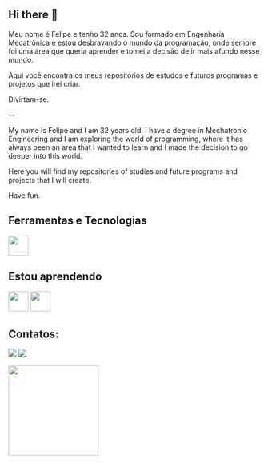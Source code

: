 ## Hi there 👋
Meu nome é Felipe e tenho 32 anos. Sou formado em Engenharia Mecatrônica e estou desbravando o mundo da programação, onde sempre foi uma área que queria aprender e tomei a decisão de ir mais afundo nesse mundo.

Aqui você encontra os meus repositórios de estudos e futuros programas e projetos que irei criar.

Divirtam-se.

--

My name is Felipe and I am 32 years old. I have a degree in Mechatronic Engineering and I am exploring the world of programming, where it has always been an area that I wanted to learn and I made the decision to go deeper into this world.

Here you will find my repositories of studies and future programs and projects that I will create.

Have fun.

## Ferramentas e Tecnologias

<img loading="lazy" src="https://cdn.jsdelivr.net/gh/devicons/devicon/icons/git/git-original.svg" width="40" height="40"/>

## Estou aprendendo 

<img loading="lazy" src="https://cdn.jsdelivr.net/gh/devicons/devicon/icons/java/java-original.svg" width="40" height="40"/> <img loading="lazy" src="https://cdn.jsdelivr.net/gh/devicons/devicon@latest/icons/html5/html5-original.svg" width="40" height="40"/>

## Contatos:

<div>

<a href="https://www.instagram.com/lipegreghi" target="_blank"><img loading="lazy" src="https://img.shields.io/badge/-Instagram-%23E4405F?style=for-the-badge&logo=instagram&logoColor=white" target="_blank"></a>
<a href = "mailto:fgreghi@hotmail.com"><img loading="lazy" src="https://img.shields.io/badge/Gmail-D14836?style=for-the-badge&logo=gmail&logoColor=white" target="_blank"></a>
</div>

<div>
<a href="https://github.com/GreghiFelipe">
<img loading="lazy" height="180em" src="https://github-readme-stats.vercel.app/api/top-langs/?username=GreghiFelipe&layout=compact&langs_count=7&theme=dracula"/>
</div>
